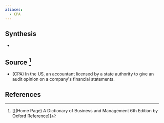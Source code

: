 ```yaml
---
aliases:
  - CPA
---
```

## Synthesis
- 
## Source [^1]
- (CPA) In the US, an accountant licensed by a state authority to give an audit opinion on a company's financial statements.
## References

[^1]: [[(Home Page) A Dictionary of Business and Management 6th Edition by Oxford Reference]]